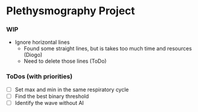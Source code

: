 # Plethysmography Project

### WIP
* Ignore horizontal lines
  * Found some straight lines, but is takes too much time and resources (Diogo)
  * Need to delete those lines (ToDo)

      
### ToDos (with priorities)
- [ ] Set max and min in the same respiratory cycle
- [ ] Find the best binary threshold
- [ ] Identify the wave without AI
